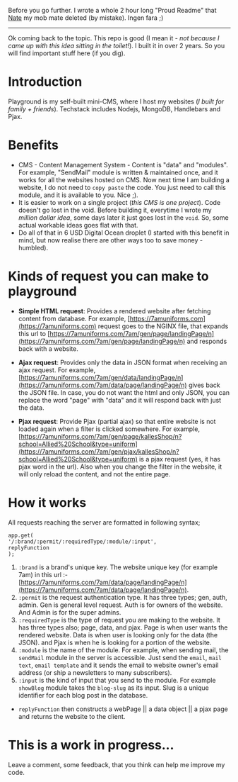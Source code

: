Before you go further. I wrote a whole 2 hour long "Proud Readme" that [Nate](https://github.com/NateAra) my mob mate deleted (by mistake). Ingen fara ;)

----

Ok coming back to the topic. This repo is good (I mean it - *not because I came up with this idea sitting in the toilet!*). I built it in over 2 years. So you will find important stuff here (if you dig). 

# Introduction

Playground is my self-built mini-CMS, where I host my websites (*I built for family + friends*). Techstack includes Nodejs, MongoDB, Handlebars and Pjax. 

# Benefits
- CMS - Content Management System - Content is "data" and "modules". For example, "SendMail" module is written & maintained once, and it works for all the websites hosted on CMS. Now next time I am building a website, I do not need to `copy paste` the code. You just need to call this module, and it is available to you. Nice ;).
- It is easier to work on a single project (*this CMS is one project*). Code doesn't go lost in the void. Before building it, everytime I wrote my *million dollar idea*, some days later it just goes lost in the `void`. So, some actual workable ideas goes flat with that.
- Do all of that in 6 USD Digital Ocean droplet (I started with this benefit in mind, but now realise there are other ways too to save money - humbled).

# Kinds of request you can make to playground

- **Simple HTML request**: Provides a rendered website after fetching content from database. For example, [https://7amuniforms.com](https://7amuniforms.com) request goes to the NGINX file, that expands this url to [https://7amuniforms.com/7am/gen/page/landingPage/n](https://7amuniforms.com/7am/gen/page/landingPage/n) and responds back with a website.

- **Ajax request**: Provides only the data in JSON format when receiving an ajax request. For example, [https://7amuniforms.com/7am/gen/data/landingPage/n](https://7amuniforms.com/7am/data/page/landingPage/n) gives back the JSON file. In case, you do not want the html and only JSON, you can replace the word "page" with "data" and it will respond back with just the data.

- **Pjax request**: Provide Pjax (partial ajax) so that entire website is not loaded again when a filter is clicked somewhere. For example, [https://7amuniforms.com/7am/gen/page/kallesShop/n?school=Allied%20School&type=uniform](https://7amuniforms.com/7am/gen/pjax/kallesShop/n?school=Allied%20School&type=uniform) is a pjax request (yes, it has pjax word in the url). Also when you change the filter in the website, it will only reload the content, and not the entire page.

# How it works

All requests reaching the server are formatted in following syntax;

```
app.get(
'/:brand/:permit/:requiredType/:module/:input', 
replyFunction 
);
```

1. `:brand` is a brand's unique key. The website unique key (for example 7am) in this url :- [https://7amuniforms.com/7am/data/page/landingPage/n](https://7amuniforms.com/7am/data/page/landingPage/n).
2. `:permit` is the request authentication type. It has three types; gen, auth, admin. Gen is general level request. Auth is for owners of the website. And Admin is for the super admins. 
3. `:requiredType` is the type of request you are making to the website. It has three types also; page, data, and pjax. Page is when user wants the rendered website. Data is when user is looking only for the data (the JSON). and Pjax is when he is looking for a portion of the website. 
4. `:module` is the name of the module. For example, when sending mail, the `sendMail` module in the server is accessible. Just send the `email`, `mail text`, `email template` and it sends the email to website owner's email address (or ship a newsletters to many subscribers).
5. `:input` is the kind of input that you send to the module. For example `showBlog` module takes the `blog-slug` as its input. Slug is a unique identifier for each blog post in the database.

- `replyFunction` then constructs a webPage || a data object || a pjax page and returns the website to the client.


# This is a work in progress...
Leave a comment, some feedback, that you think can help me improve my code. 
